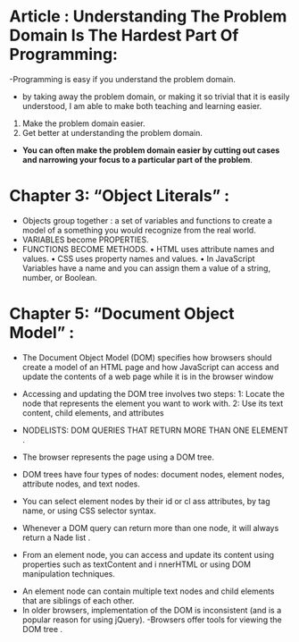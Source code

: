 
# Article : Understanding The Problem Domain Is The Hardest Part Of Programming:
-Programming is easy if you understand the problem domain.
- by taking away the problem domain, or making it so trivial that it is easily understood, I am able to make both teaching and learning easier.
1. Make the problem domain easier.
2. Get better at understanding the problem domain.
* **You can often make the problem domain easier by cutting out cases and narrowing your focus to a particular part of the problem**.
# Chapter 3: “Object Literals” :
- Objects group together : a set of variables and functions to create a model of a something you would recognize from the real world.
-  VARIABLES become PROPERTIES.
- FUNCTIONS BECOME  METHODS.
• HTML uses attribute names and values. 
• CSS uses property names and values. 
• In JavaScript Variables have a name and you can assign them a value of a string, number, or Boolean.
# Chapter 5: “Document Object Model” :
- The Document Object Model (DOM) specifies how browsers should create a model of an HTML page and how JavaScript can access and update the contents of a web page while it is in the browser window
- Accessing and updating the DOM tree involves two steps:
1: Locate the node that represents the element you want to work with.
2: Use its text content, child elements, and attributes
- NODELISTS: DOM QUERIES THAT RETURN MORE THAN ONE ELEMENT .


- The browser represents the page using a DOM tree.
- DOM trees have four types of nodes: document nodes, element nodes, attribute nodes, and text nodes.
- You can select element nodes by their id or cl ass attributes, by tag name, or using CSS selector syntax. 
- Whenever a DOM query can return more than one node, it will always return a Nade list .
* From an element node, you can access and update its content using properties such as textContent and i nnerHTML or using DOM manipulation techniques. 
- An element node can contain multiple text nodes and child elements that are siblings of each other. 
- In older browsers, implementation of the DOM is inconsistent (and is a popular reason for using jQuery). 
-Browsers offer tools for viewing the DOM tree . 
